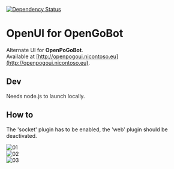 [![Dependency Status](https://www.versioneye.com/user/projects/57b8bb841dcdc900430c0c18/badge.svg?style=flat-square)](https://www.versioneye.com/user/projects/57b8bb841dcdc900430c0c18)

# OpenUI for OpenGoBot

Alternate UI for **OpenPoGoBot**.  
Available at [http://openpogoui.nicontoso.eu](http://openpogoui.nicontoso.eu).  

## Dev

Needs node.js to launch locally.  

## How to

The 'socket' plugin has to be enabled, the 'web' plugin should be deactivated.

![01](https://github.com/OpenPoGo/OpenPoGoUI/blob/master/screenshots/01.png?raw=true)  
![02](https://github.com/OpenPoGo/OpenPoGoUI/blob/master/screenshots/02.png?raw=true)  
![03](https://github.com/OpenPoGo/OpenPoGoUI/blob/master/screenshots/03.png?raw=true)  
